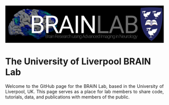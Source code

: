 ![./element-design_lab-header_blackbg.png](https://github.com/BRAIN-LAB-UoL/.github/blob/main/profile/element-design_lab-logo_dark-blackbg.png)



# The University of Liverpool BRAIN Lab

<p align="justify"> Welcome to the GitHub page for the BRAIN Lab, based in the University of Liverpool, UK. This page serves as a place for lab members to share code, tutorials, data, and publications with members of the public. </p>
<!--

**Here are some ideas to get you started:**

🙋‍♀️ A short introduction - what is your organization all about?
🌈 Contribution guidelines - how can the community get involved?
👩‍💻 Useful resources - where can the community find your docs? Is there anything else the community should know?
🍿 Fun facts - what does your team eat for breakfast?
🧙 Remember, you can do mighty things with the power of [Markdown](https://docs.github.com/github/writing-on-github/getting-started-with-writing-and-formatting-on-github/basic-writing-and-formatting-syntax)
-->
